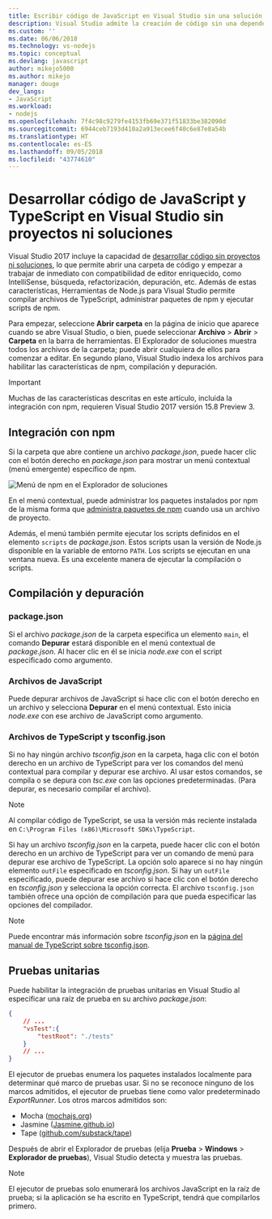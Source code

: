 ```yaml
---
title: Escribir código de JavaScript en Visual Studio sin una solución o un proyecto
description: Visual Studio admite la creación de código sin una dependencia en un archivo de proyecto o de solución
ms.custom: ''
ms.date: 06/06/2018
ms.technology: vs-nodejs
ms.topic: conceptual
ms.devlang: javascript
author: mikejo5000
ms.author: mikejo
manager: douge
dev_langs:
- JavaScript
ms.workload:
- nodejs
ms.openlocfilehash: 7f4c98c9279fe4153fb69e371f51833be382090d
ms.sourcegitcommit: 6944ceb7193d410a2a913ecee6f40c6e87e8a54b
ms.translationtype: HT
ms.contentlocale: es-ES
ms.lasthandoff: 09/05/2018
ms.locfileid: "43774610"
---
```

# <a name="develop-javascript-and-typescript-code-in-visual-studio-without-solutions-or-projects"></a>Desarrollar código de JavaScript y TypeScript en Visual Studio sin proyectos ni soluciones

Visual Studio 2017 incluye la capacidad de [desarrollar código sin proyectos ni soluciones](../ide/develop-code-in-visual-studio-without-projects-or-solutions.md), lo que permite abrir una carpeta de código y empezar a trabajar de inmediato con compatibilidad de editor enriquecido, como IntelliSense, búsqueda, refactorización, depuración, etc.
Además de estas características, Herramientas de Node.js para Visual Studio permite compilar archivos de TypeScript, administrar paquetes de npm y ejecutar scripts de npm.

Para empezar, seleccione **Abrir carpeta** en la página de inicio que aparece cuando se abre Visual Studio, o bien, puede seleccionar **Archivo** > **Abrir** > **Carpeta** en la barra de herramientas. El Explorador de soluciones muestra todos los archivos de la carpeta; puede abrir cualquiera de ellos para comenzar a editar. En segundo plano, Visual Studio indexa los archivos para habilitar las características de npm, compilación y depuración.

> [!IMPORTANT]
> Muchas de las características descritas en este artículo, incluida la integración con npm, requieren Visual Studio 2017 versión 15.8 Preview 3.

## <a name="npm-integration"></a>Integración con npm

Si la carpeta que abre contiene un archivo *package.json*, puede hacer clic con el botón derecho en *package.json* para mostrar un menú contextual (menú emergente) específico de npm. 

![Menú de npm en el Explorador de soluciones](../javascript/media/solution-explorer-npm-ctx.png) 

En el menú contextual, puede administrar los paquetes instalados por npm de la misma forma que [administra paquetes de npm](npm-package-management.md) cuando usa un archivo de proyecto.

Además, el menú también permite ejecutar los scripts definidos en el elemento `scripts` de *package.json*. Estos scripts usan la versión de Node.js disponible en la variable de entorno `PATH`. Los scripts se ejecutan en una ventana nueva. Es una excelente manera de ejecutar la compilación o scripts.

## <a name="build-and-debug"></a>Compilación y depuración

### <a name="packagejson"></a>package.json
Si el archivo *package.json* de la carpeta especifica un elemento `main`, el comando **Depurar** estará disponible en el menú contextual de *package.json*. Al hacer clic en él se inicia *node.exe* con el script especificado como argumento.

### <a name="javascript-files"></a>Archivos de JavaScript
Puede depurar archivos de JavaScript si hace clic con el botón derecho en un archivo y selecciona **Depurar** en el menú contextual. Esto inicia *node.exe* con ese archivo de JavaScript como argumento.

### <a name="typescript-files-and-tsconfigjson"></a>Archivos de TypeScript y tsconfig.json
Si no hay ningún archivo *tsconfig.json* en la carpeta, haga clic con el botón derecho en un archivo de TypeScript para ver los comandos del menú contextual para compilar y depurar ese archivo. Al usar estos comandos, se compila o se depura con *tsc.exe* con las opciones predeterminadas. (Para depurar, es necesario compilar el archivo).

> [!NOTE]
> Al compilar código de TypeScript, se usa la versión más reciente instalada en `C:\Program Files (x86)\Microsoft SDKs\TypeScript`.

Si hay un archivo *tsconfig.json* en la carpeta, puede hacer clic con el botón derecho en un archivo de TypeScript para ver un comando de menú para depurar ese archivo de TypeScript. La opción solo aparece si no hay ningún elemento `outFile` especificado en *tsconfig.json*. Si hay un `outFile` especificado, puede depurar ese archivo si hace clic con el botón derecho en *tsconfig.json* y selecciona la opción correcta. El archivo `tsconfig.json` también ofrece una opción de compilación para que pueda especificar las opciones del compilador.

> [!NOTE]
> Puede encontrar más información sobre *tsconfig.json* en la [página del manual de TypeScript sobre tsconfig.json](https://www.typescriptlang.org/docs/handbook/tsconfig-json.html).

## <a name="unit-tests"></a>Pruebas unitarias
Puede habilitar la integración de pruebas unitarias en Visual Studio al especificar una raíz de prueba en su archivo *package.json*:

```json
{
    // ...
    "vsTest":{
        "testRoot": "./tests"
    }
    // ...
}
```

El ejecutor de pruebas enumera los paquetes instalados localmente para determinar qué marco de pruebas usar.
Si no se reconoce ninguno de los marcos admitidos, el ejecutor de pruebas tiene como valor predeterminado *ExportRunner*. Los otros marcos admitidos son:
* Mocha ([mochajs.org](http://mochajs.org/))
* Jasmine ([Jasmine.github.io](https://jasmine.github.io/))
* Tape ([github.com/substack/tape](https://github.com/substack/tape))

Después de abrir el Explorador de pruebas (elija **Prueba** > **Windows** > **Explorador de pruebas**), Visual Studio detecta y muestra las pruebas.

> [!NOTE]
> El ejecutor de pruebas solo enumerará los archivos JavaScript en la raíz de prueba; si la aplicación se ha escrito en TypeScript, tendrá que compilarlos primero.
